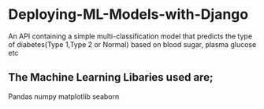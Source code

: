 # Deploying-ML-Models-with-Django
An API containing a simple multi-classification model that predicts the type of diabetes(Type 1,Type 2 or Normal) based on blood sugar, plasma glucose etc

## The Machine Learning Libaries used are;
Pandas
numpy
matplotlib
seaborn
